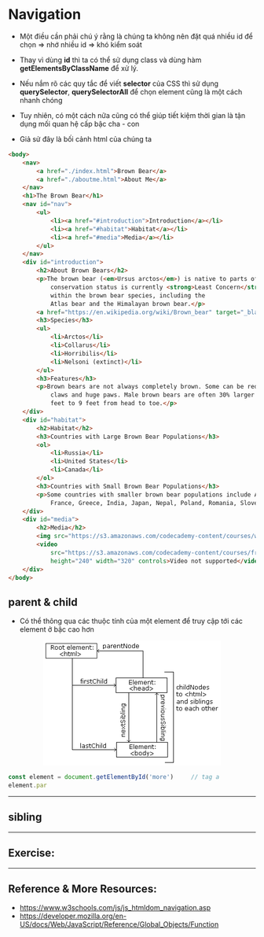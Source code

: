 # Navigation 
- Một điều cần phải chú ý rằng là chúng ta không nên đặt quá nhiều id để chọn => nhớ nhiều id => khó kiểm soát
- Thay vì dùng **id** thì ta có thể sử dụng class và dùng hàm **getElementsByClassName** để xử lý.
- Nếu nắm rõ các quy tắc để viết **selector** của CSS thì sử dụng **querySelector**, **querySelectorAll** để chọn element cũng là một cách nhanh chóng
- Tuy nhiên, có một cách nữa cũng có thể giúp tiết kiệm thời gian là tận dụng mối quan hệ cấp bậc cha - con

- Giả sử đây là bối cảnh html của chúng ta 
```html
<body>
    <nav>
        <a href="./index.html">Brown Bear</a>
        <a href="./aboutme.html">About Me</a>
    </nav>
    <h1>The Brown Bear</h1>
    <nav id="nav">
        <ul>
            <li><a href="#introduction">Introduction</a></li>
            <li><a href="#habitat">Habitat</a></li>
            <li><a href="#media">Media</a></li>
        </ul>
    </nav>
    <div id="introduction">
        <h2>About Brown Bears</h2>
        <p>The brown bear (<em>Ursus arctos</em>) is native to parts of northern Eurasia and North America. Its
            conservation status is currently <strong>Least Concern</strong>.<br /><br /> There are many subspecies
            within the brown bear species, including the
            Atlas bear and the Himalayan brown bear.</p>
        <a href="https://en.wikipedia.org/wiki/Brown_bear" target="_blank" id="link">Learn More</a>
        <h3>Species</h3>
        <ul>
            <li>Arctos</li>
            <li>Collarus</li>
            <li>Horribilis</li>
            <li>Nelsoni (extinct)</li>
        </ul>
        <h3>Features</h3>
        <p>Brown bears are not always completely brown. Some can be reddish or yellowish. They have very large, curved
            claws and huge paws. Male brown bears are often 30% larger than female brown bears. They can range from 5
            feet to 9 feet from head to toe.</p>
    </div>
    <div id="habitat">
        <h2>Habitat</h2>
        <h3>Countries with Large Brown Bear Populations</h3>
        <ol>
            <li>Russia</li>
            <li>United States</li>
            <li>Canada</li>
        </ol>
        <h3>Countries with Small Brown Bear Populations</h3>
        <p>Some countries with smaller brown bear populations include Armenia, Belarus, Bulgaria, China, Finland,
            France, Greece, India, Japan, Nepal, Poland, Romania, Slovenia, Turkmenistan, and Uzbekistan.</p>
    </div>
    <div id="media">
        <h2>Media</h2>
        <img src="https://s3.amazonaws.com/codecademy-content/courses/web-101/web101-image_brownbear.jpg" />
        <video
            src="https://s3.amazonaws.com/codecademy-content/courses/freelance-1/unit-1/lesson-2/htmlcss1-vid_brown-bear.mp4"
            height="240" width="320" controls>Video not supported</video>
    </div>
</body>
```

## parent & child
- Có thể thông qua các thuộc tính của một element để truy cập tới các element ở bậc cao hơn
<div>
    <img style="display:block;margin:auto" src="../sources/C4EJS-Lecture 10.2.jpg" >
<div>

```js
const element = document.getElementById('more')     // tag a 
element.par

```



---

## sibling

---

## Exercise:

---

## Reference & More Resources: 
* https://www.w3schools.com/js/js_htmldom_navigation.asp
* https://developer.mozilla.org/en-US/docs/Web/JavaScript/Reference/Global_Objects/Function
